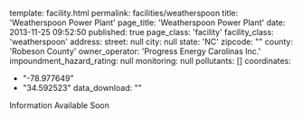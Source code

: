 template: facility.html
permalink: facilities/weatherspoon
title: 'Weatherspoon Power Plant'
page_title: 'Weatherspoon Power Plant'
date: 2013-11-25 09:52:50
published: true
page_class: 'facility'
facility_class: 'weatherspoon'
address: 
  street: null
  city: null
  state: 'NC'
  zipcode: ""
  county: 'Robeson County'
owner_operator: 'Progress Energy Carolinas Inc.'
impoundment_hazard_rating: null
monitoring: null
pollutants: []
coordinates: 
  - "-78.977649"
  - "34.592523"
data_download: ""

Information Available Soon